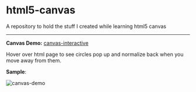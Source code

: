 # html5-canvas
A repository to hold the stuff I created while learning html5 canvas

---

**Canvas Demo:** [canvas-interactive](https://m-yasir.github.io/html5-canvas/docs/)

Hover over html page to see circles pop up and normalize back when you move away from them.

**Sample**:

![canvas-demo](assets/canvas-it-demo.gif)
